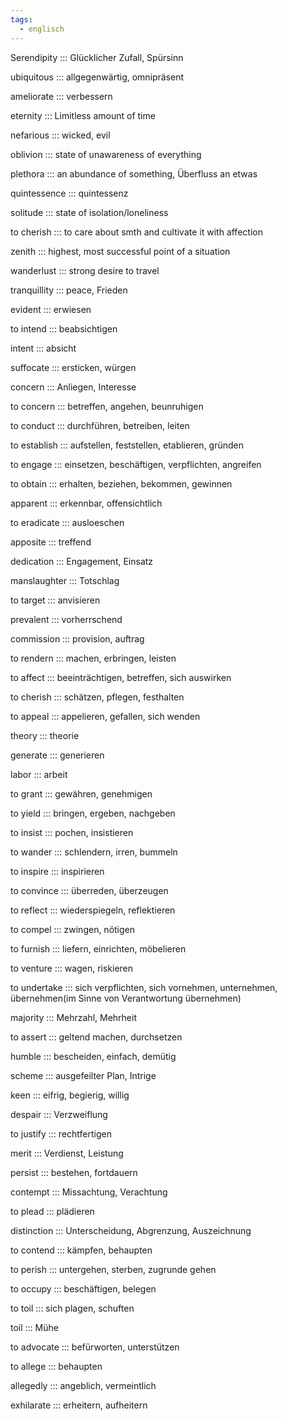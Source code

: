 ```yaml
---
tags:
  - englisch
---
```

Serendipity ::: Glücklicher Zufall, Spürsinn

<!--SR:!2024-10-02,68,312-->

ubiquitous ::: allgegenwärtig, omnipräsent
<!--SR:!2000-01-01,1,250!2024-09-29,4,270-->

<!--SR:!2025-06-01,251,330-->

ameliorate ::: verbessern

<!--SR:!2024-10-05,19,382-->

eternity ::: Limitless amount of time

<!--SR:!2025-05-23,245,332-->

nefarious ::: wicked, evil

<!--SR:!2024-10-02,68,312-->

oblivion ::: state of unawareness of everything
<!--SR:!2024-09-29,4,270!2000-01-01,1,250-->

<!--SR:!2025-02-19,164,312-->

plethora ::: an abundance of something, Überfluss an etwas
<!--SR:!2024-09-29,4,270!2000-01-01,1,250-->

<!--SR:!2024-10-04,67,317-->

quintessence ::: quintessenz

<!--SR:!2025-05-26,249,332-->

solitude ::: state of isolation/loneliness
<!--SR:!2000-01-01,1,250!2024-09-29,4,270-->

<!--SR:!2025-05-09,235,330-->

to cherish ::: to care about smth and cultivate it with affection
<!--SR:!2000-01-01,1,250!2024-09-29,4,270-->

<!--SR:!2025-06-17,266,337-->

zenith ::: highest, most successful point of a situation
<!--SR:!2000-01-01,1,250!2024-09-29,4,270-->

<!--SR:!2025-04-13,210,325-->

wanderlust ::: strong desire to travel

<!--SR:!2025-06-07,257,337-->

tranquillity ::: peace, Frieden

<!--SR:!2025-03-30,202,312-->

evident ::: erwiesen
<!--SR:!2024-09-29,4,270!2000-01-01,1,250-->

<!--SR:!2024-10-26,71,352-->

to intend ::: beabsichtigen

<!--SR:!2024-10-21,68,352-->

intent ::: absicht
<!--SR:!2024-09-29,4,270!2000-01-01,1,250-->

<!--SR:!2024-10-20,67,352-->

suffocate ::: ersticken, würgen
<!--SR:!2024-09-29,4,270!2000-01-01,1,250-->

<!--SR:!2024-10-27,72,352-->

concern ::: Anliegen, Interesse
<!--SR:!2024-09-29,4,270!2000-01-01,1,250-->

<!--SR:!2024-10-10,55,318-->

to concern ::: betreffen, angehen, beunruhigen

<!--SR:!2024-12-15,98,318-->

to conduct ::: durchführen, betreiben, leiten

<!--SR:!2024-10-10,59,332-->

to establish ::: aufstellen, feststellen, etablieren, gründen

<!--SR:!2025-01-21,134,358-->

to engage ::: einsetzen, beschäftigen, verpflichten, angreifen
<!--SR:!2024-09-28,3,250!2000-01-01,1,250-->

<!--SR:!2024-10-04,26,272-->

to obtain ::: erhalten, beziehen, bekommen, gewinnen

<!--SR:!2024-11-16,54,312-->

apparent ::: erkennbar, offensichtlich
<!--SR:!2000-01-01,1,250!2024-09-29,4,270-->

<!--SR:!2024-10-12,59,332-->

to eradicate ::: ausloeschen
<!--SR:!2000-01-01,1,250!2024-09-29,4,270-->

<!--SR:!2024-10-06,19,382-->

apposite ::: treffend

<!--SR:!2024-10-09,19,364-->

dedication ::: Engagement, Einsatz

<!--SR:!2024-10-01,15,363-->

manslaughter ::: Totschlag

<!--SR:!2024-10-09,22,383-->

to target ::: anvisieren
<!--SR:!2024-09-29,4,270!2000-01-01,1,250-->

<!--SR:!2024-10-13,23,384-->

prevalent ::: vorherrschend

<!--SR:!2024-10-24,31,384-->

commission ::: provision, auftrag

<!--SR:!2024-10-07,56,338-->

to rendern ::: machen, erbringen, leisten

<!--SR:!2024-12-03,86,357-->

to affect ::: beeinträchtigen, betreffen, sich auswirken

<!--SR:!2024-11-10,85,352-->

to cherish ::: schätzen, pflegen, festhalten

<!--SR:!2024-10-27,72,352-->

to appeal ::: appelieren, gefallen, sich wenden

<!--SR:!2024-12-08,90,318-->

theory ::: theorie

<!--SR:!2024-12-04,87,368-->

generate ::: generieren
<!--SR:!2024-09-29,4,270!2000-01-01,1,250-->

<!--SR:!2024-12-13,95,368-->

labor ::: arbeit

<!--SR:!2024-12-12,95,368-->

to grant ::: gewähren, genehmigen

<!--SR:!2024-11-03,78,358-->

to yield ::: bringen, ergeben, nachgeben
<!--SR:!2024-09-29,4,270!2000-01-01,1,250-->

<!--SR:!2024-10-24,45,298-->

to insist ::: pochen, insistieren

<!--SR:!2024-12-06,89,358-->

to wander ::: schlendern, irren, bummeln
<!--SR:!2000-01-01,1,250!2024-09-29,4,270-->

<!--SR:!2024-10-30,75,358-->

to inspire ::: inspirieren

<!--SR:!2024-11-08,83,358-->

to convince ::: überreden, überzeugen
<!--SR:!2000-01-01,1,250!2024-09-29,4,270-->

<!--SR:!2024-12-06,88,368-->

to reflect ::: wiederspiegeln, reflektieren

<!--SR:!2024-12-10,92,358-->

to compel ::: zwingen, nötigen

<!--SR:!2024-09-26,47,338-->

to furnish ::: liefern, einrichten, möbelieren

<!--SR:!2024-11-28,81,368-->

to venture ::: wagen, riskieren

<!--SR:!2024-11-28,80,368-->

to undertake ::: sich verpflichten, sich vornehmen, unternehmen, übernehmen(im Sinne von Verantwortung übernehmen)

<!--SR:!2024-12-04,82,278-->

majority ::: Mehrzahl, Mehrheit

<!--SR:!2024-12-02,85,368-->

to assert ::: geltend machen, durchsetzen

<!--SR:!2024-09-27,10,278-->

humble ::: bescheiden, einfach, demütig

<!--SR:!2024-11-02,77,358-->

scheme ::: ausgefeilter Plan, Intrige
<!--SR:!2000-01-01,1,250!2024-09-29,4,270-->

<!--SR:!2024-11-29,82,368-->

keen ::: eifrig, begierig, willig

<!--SR:!2025-01-17,130,348-->

despair ::: Verzweiflung
<!--SR:!2024-09-29,4,270!2000-01-01,1,250-->

<!--SR:!2024-11-27,79,368-->

to justify ::: rechtfertigen

<!--SR:!2024-12-01,84,368-->

merit ::: Verdienst, Leistung

<!--SR:!2024-11-07,60,348-->

persist ::: bestehen, fortdauern

<!--SR:!2024-11-01,76,358-->

contempt ::: Missachtung, Verachtung

<!--SR:!2025-03-31,189,348-->

to plead ::: plädieren
<!--SR:!2000-01-01,1,250!2024-09-29,4,270-->

<!--SR:!2024-12-09,92,358-->

distinction ::: Unterscheidung, Abgrenzung, Auszeichnung

<!--SR:!2025-04-10,199,358-->

to contend ::: kämpfen, behaupten
<!--SR:!2000-01-01,1,250!2024-09-26,1,230-->

<!--SR:!2024-12-02,85,368-->

to perish ::: untergehen, sterben, zugrunde gehen
<!--SR:!2000-01-01,1,250!2024-09-29,4,270-->

<!--SR:!2024-10-19,25,328-->

to occupy ::: beschäftigen, belegen

<!--SR:!2024-11-02,77,358-->

to toil ::: sich plagen, schuften
<!--SR:!2024-09-29,4,270!2000-01-01,1,250-->

<!--SR:!2024-11-15,67,338-->

toil ::: Mühe
<!--SR:!2000-01-01,1,250!2024-09-29,4,270-->

<!--SR:!2024-12-02,85,358-->

to advocate ::: befürworten, unterstützen

<!--SR:!2024-11-22,75,368-->

to allege ::: behaupten

<!--SR:!2024-12-12,94,368-->

allegedly ::: angeblich, vermeintlich
<!--SR:!2000-01-01,1,250!2024-09-29,4,270-->

<!--SR:!2024-10-01,48,348-->

exhilarate ::: erheitern, aufheitern

<!--SR:!2024-10-25,32,385-->

